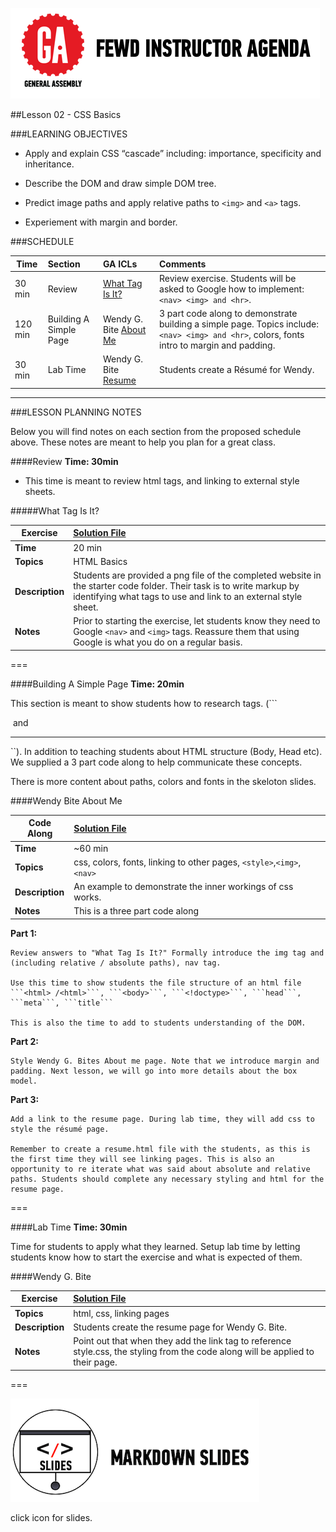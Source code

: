 
![GeneralAssemb.ly](../../img/icons/instr_agenda.png)


##Lesson 02 - CSS Basics

###LEARNING OBJECTIVES

*	Apply and explain CSS “cascade” including: importance, specificity and inheritance.

*	Describe the DOM and draw simple DOM tree.

*	Predict image paths and apply relative paths to ```<img>``` and ```<a>``` tags.

*	Experiement with margin and border.


###SCHEDULE


| Time        | Section| GA ICLs| Comments |
| ------------- |:-------------|:-------------------|:----------------|
| 30 min |Review |[What Tag Is It?]() |Review exercise. Students will be asked to Google how to implement: ```<nav> <img> and <hr>```. |
| 120 min | Building A Simple Page| Wendy G. Bite [About Me]() | 3 part code along to demonstrate building a simple page. Topics include: ```<nav> <img> and <hr>```, colors, fonts intro to margin and padding. |
| 30 min |Lab Time | Wendy G. Bite [Resume]()|Students create a Résumé for Wendy.| 

---

###LESSON PLANNING NOTES

Below you will find notes on each section from the proposed schedule above. These notes are  meant to help you plan for a great class.


####Review
__Time: 30min__

*	This time is meant to review html tags, and linking to external style sheets. 

#####What Tag Is It?

| Exercise | [Solution File](solution/Wendy_Bite_Solution)|
| ------------- |:-------------|
| __Time__ | 20 min| 
| __Topics__ | HTML Basics| 
| __Description__| Students are provided a png file of the completed website in the starter code folder. Their task is to write markup by identifying what tags to use and link to an external style sheet. |    
| __Notes__ | Prior to starting the exercise, let students know they need to Google ```<nav>``` and ```<img>``` tags. Reassure them that using Google is what you do on a regular basis. | 

===

####Building A Simple Page
__Time: 20min__

This section is meant to show students how to research tags. (```<nav> <img> and <hr>``). In addition to teaching students about HTML structure (Body, Head etc). We supplied a 3 part code along to help communicate these concepts.

There is more content about paths, colors and fonts in the skeloton slides.

####Wendy Bite About Me

| Code Along| [Solution File](solution/Wendy_Bite_Solution) |
| ------------- |:-------------|
| __Time__ | ~60 min| 
| __Topics__ | css, colors, fonts, linking to other pages, ```<style>```,```<img>```, ```<nav>```| 
| __Description__| An example to demonstrate the inner workings of css works. |   
| __Notes__ |  This is a three part code along | 
 

__Part 1:__ 

	Review answers to "What Tag Is It?" Formally introduce the img tag and (including relative / absolute paths), nav tag.

	Use this time to show students the file structure of an html file ```<html> /<html>```, ```<body>```, ```<!doctype>```, ```head```, ```meta```, ```title```

	This is also the time to add to students understanding of the DOM.

	
__Part 2:__ 

	Style Wendy G. Bites About me page. Note that we introduce margin and padding. Next lesson, we will go into more details about the box model.

__Part 3:__

	Add a link to the resume page. During lab time, they will add css to style the résumé page. 

	Remember to create a resume.html file with the students, as this is the first time they will see linking pages. This is also an opportunity to re iterate what was said about absolute and relative paths. Students should complete any necessary styling and html for the resume page.

===

####Lab Time
__Time: 30min__

Time for students to apply what they learned. Setup lab time by letting students know how to start the exercise and what is expected of them. 

####Wendy G. Bite 

|Exercise |[Solution File](solution/Wendy_Bite_Solution) |
| ------------- |:-------------|
| __Topics__ | html, css, linking pages| 
| __Description__| Students create the resume page for Wendy G. Bite. |    
| __Notes__ | Point out that when they add the link tag to reference style.css, the styling from the code along will be applied to their page.| 


===

[![slides](../../img/icons/slides.png)](slides.md)

click icon for slides.

